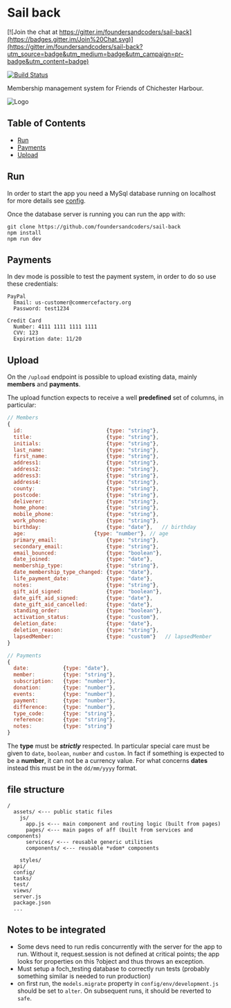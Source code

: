 # Sail back

[![Join the chat at https://gitter.im/foundersandcoders/sail-back](https://badges.gitter.im/Join%20Chat.svg)](https://gitter.im/foundersandcoders/sail-back?utm_source=badge&utm_medium=badge&utm_campaign=pr-badge&utm_content=badge)

[![Build Status](https://travis-ci.org/foundersandcoders/sail-back.svg?branch=reactify)](https://travis-ci.org/foundersandcoders/sail-back)

Membership management system for Friends of Chichester Harbour.

![Logo](http://www.friendsch.org/images/headings/heading01.jpg)

## Table of Contents

- [Run](#run)
- [Payments](#payments)
- [Upload](#upload)

## Run

In order to start the app you need a MySql database running on localhost for more details see [config](https://github.com/foundersandcoders/sail-back/blob/master/config/env/development.js#L15).

Once the database server is running you can run the app with:

```
git clone https://github.com/foundersandcoders/sail-back
npm install
npm run dev
```

## Payments

In dev mode is possible to test the payment system, in order to do so use these credentials:

```
PayPal
  Email: us-customer@commercefactory.org
  Password: test1234

Credit Card
  Number: 4111 1111 1111 1111
  CVV: 123
  Expiration date: 11/20
```

## Upload

On the `/upload` endpoint is possible to upload existing data, mainly **members** and **payments**.

The upload function expects to receive a well **predefined** set of columns, in particular:

```js
// Members
{
  id:                           {type: "string"},
  title:                        {type: "string"},
  initials:                     {type: "string"},
  last_name:                    {type: "string"},
  first_name:                   {type: "string"},
  address1:                     {type: "string"},
  address2:                     {type: "string"},
  address3:                     {type: "string"},
  address4:                     {type: "string"},
  county:                       {type: "string"},
  postcode:                     {type: "string"},
  deliverer:                    {type: "string"},
  home_phone:                   {type: "string"},
  mobile_phone:                 {type: "string"},
  work_phone:                   {type: "string"},
  birthday:                     {type: "date"},   // birthday
  age:                      {type: "number"}, // age
  primary_email:                {type: "string"},
  secondary_email:              {type: "string"},
  email_bounced:                {type: "boolean"},
  date_joined:                  {type: "date"},
  membership_type:              {type: "string"},
  date_membership_type_changed: {type: "date"},
  life_payment_date:            {type: "date"},
  notes:                        {type: "string"},
  gift_aid_signed:              {type: "boolean"},
  date_gift_aid_signed:         {type: "date"},
  date_gift_aid_cancelled:      {type: "date"},
  standing_order:               {type: "boolean"},
  activation_status:            {type: "custom"},
  deletion_date:                {type: "date"},
  deletion_reason:              {type: "string"},
  lapsedMember:                 {type: "custom"}   // lapsedMember
}

// Payments
{
  date:           {type: "date"},
  member:         {type: "string"},
  subscription:   {type: "number"},
  donation:       {type: "number"},
  events:         {type: "number"},
  payment:        {type: "number"},
  difference:     {type: "number"},
  type_code:      {type: "string"},
  reference:      {type: "string"},
  notes:          {type: "string"}
}
```

The **type** must be ***strictly*** respected. In particular special care must be given to `date`, `boolean`, `number` and `custom`.
In fact if something is expected to be a **number**, it can not be a currency value. For what concerns **dates** instead this must be
in the `dd/mm/yyyy` format.

## file structure

```
/
  assets/ <--- public static files
    js/
      app.js <--- main component and routing logic (built from pages)
      pages/ <--- main pages of aff (built from services and components)
      services/ <--- reusable generic utilities
      components/ <--- reusable *vdom* components

    styles/
  api/
  config/
  tasks/
  test/
  views/
  server.js
  package.json
  ...
```

## Notes to be integrated
* Some devs need to run redis concurrently with the server for the app to run. Without it, request.session is not defined at critical points; the app looks for properties on this ?object and thus throws an exception.
* Must setup a foch_testing database to correctly run tests (probably something similar is needed to run production)
* on first run, the `models.migrate` property in `config/env/development.js` should be set to `alter`. On subsequent runs, it should be reverted to `safe`.